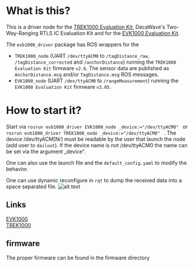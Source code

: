 # What is this?
This is a driver node for the [TREK1000 Evaluation Kit](https://www.decawave.com/products/trek1000), DecaWave's Two-Way-Ranging RTLS IC Evaluation Kit and for the  [EVK1000 Evaluation Kit](https://www.decawave.com/products/evk1000-evaluation-kit).

The `evb1000_driver` package has ROS wrappers for the
  - `TREK1000_node` (UART `/dev/ttyACM0` to `/tagDistance_raw`, `/tagDistance_corrected` and `/anchorDistance`) running the `TREK1000 Evaluation Kit` firmware `v2.6`. The sensor data are published as `AnchorDistance.msg` and/or `TagDistance.msg` ROS messages.
  - `EVK1000_node` (UART `/dev/ttyACM0` to `/rangeMeasurement`) running the `EVK1000 Evaluation Kit` firmware `v3.05`.

# How to start it?

Start via `rosrun evb1000_driver EVK1000_node _device:="/dev/ttyACM0" ` or `rosrun evb1000_driver TREK1000_node _device:="/dev/ttyACM0" ` . The device /dev/ttyACM[Nr]
must be readable by the user that launch the node (add user to `dailout`).
If the device name is not /dev/ttyACM0 the name can be set via the argument „device“.

One can also use the launch file and the `default_config.yaml` to modify the behavior.

One can use dynamic reconfigure in `rqt` to dump the received data into a space separated file.
![alt text](/dyn_config.png "dyn configure")

## Links

[EVK1000](https://github.com/jungr-ait/snippets/blob/master/EVK1000_decawave_doc.md) <br/>
[TREK1000](https://github.com/jungr-ait/snippets/blob/master/TREK1000_decawave_doc.md)


## firmware

The proper firmware can be found in the firmware directory
